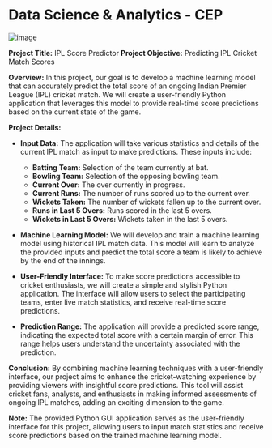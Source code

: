 # Data Science & Analytics - CEP

![image](https://github.com/MusadiqBhutto/IPL-Score-Predictor/assets/88616911/c1e0e4fd-e425-4492-a0ce-e7d9abe96afb)

**Project Title:** IPL Score Predictor
**Project Objective:** Predicting IPL Cricket Match Scores



**Overview:**
In this project, our goal is to develop a machine learning model that can accurately predict the total score of an ongoing Indian Premier League (IPL) cricket match. We will create a user-friendly Python application that leverages this model to provide real-time score predictions based on the current state of the game.

**Project Details:**

* **Input Data:** The application will take various statistics and details of the current IPL match as input to make predictions. These inputs include:
  - **Batting Team:** Selection of the team currently at bat.
  - **Bowling Team:** Selection of the opposing bowling team.
  - **Current Over:** The over currently in progress.
  - **Current Runs:** The number of runs scored up to the current over.
  - **Wickets Taken:** The number of wickets fallen up to the current over.
  - **Runs in Last 5 Overs:** Runs scored in the last 5 overs.
  - **Wickets in Last 5 Overs:** Wickets taken in the last 5 overs.

* **Machine Learning Model:** We will develop and train a machine learning model using historical IPL match data. This model will learn to analyze the provided inputs and predict the total score a team is likely to achieve by the end of the innings.

* **User-Friendly Interface:** To make score predictions accessible to cricket enthusiasts, we will create a simple and stylish Python application. The interface will allow users to select the participating teams, enter live match statistics, and receive real-time score predictions.

* **Prediction Range:** The application will provide a predicted score range, indicating the expected total score with a certain margin of error. This range helps users understand the uncertainty associated with the prediction.

**Conclusion:**
By combining machine learning techniques with a user-friendly interface, our project aims to enhance the cricket-watching experience by providing viewers with insightful score predictions. This tool will assist cricket fans, analysts, and enthusiasts in making informed assessments of ongoing IPL matches, adding an exciting dimension to the game.

**Note:** The provided Python GUI application serves as the user-friendly interface for this project, allowing users to input match statistics and receive score predictions based on the trained machine learning model.


